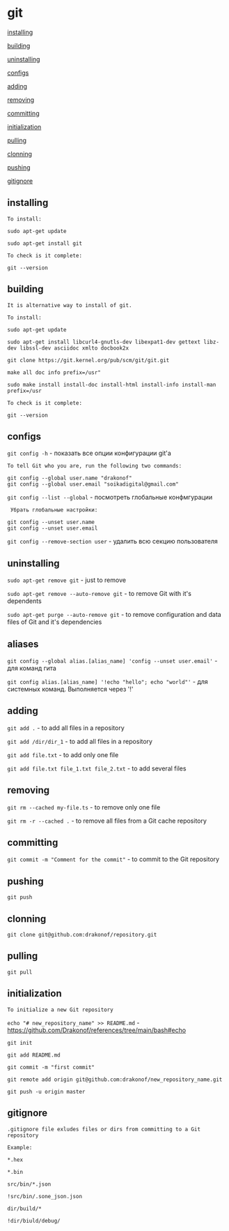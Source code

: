 # git

[installing](#installing)

[building](#building)

[uninstalling](#uninstalling)

[configs](#configs)

[adding](#adding)

[removing](#removing)

[committing](#committing)

[initialization](#initialization)

[pulling](#pulling)

[clonning](#clonning)

[pushing](#pushing)

[gitignore](#gitignore)

## installing

    To install:

`sudo apt-get update`

`sudo apt-get install git`

    To check is it complete:

`git --version`





## building

    It is alternative way to install of git.

    To install:

`sudo apt-get update`

`sudo apt-get install libcurl4-gnutls-dev libexpat1-dev gettext libz-dev libssl-dev asciidoc xmlto docbook2x`

`git clone https://git.kernel.org/pub/scm/git/git.git`

`make all doc info prefix=/usr"`

`sudo make install install-doc install-html install-info install-man prefix=/usr`

    To check is it complete:

`git --version`

## configs

`git config -h` - показать все опции конфигурации git'а

    To tell Git who you are, run the following two commands:
```
git config --global user.name "drakonof"
git config --global user.email "soikadigital@gmail.com"
```

`git config --list --global` - посмотреть глобальные конфмгурации

     Убрать глобальные настройки:
```
git config --unset user.name
git config --unset user.email
```
`git config --remove-section user` - удалить всю секцию пользователя

## uninstalling

`sudo apt-get remove git` - just to remove

`sudo apt-get remove --auto-remove git` - to remove Git with it's dependents

`sudo apt-get purge --auto-remove git` - to remove configuration and data files of Git and it's dependencies

## aliases

`git config --global alias.[alias_name] 'config --unset user.email'` - для команд гита

`git config alias.[alias_name] '!echo "hello"; echo "world"'` - для системных команд. Выполняется через '!'

## adding

`git add .` - to add all files in a repository

`git add /dir/dir_1` - to add all files in a repository

`git add file.txt` - to add only one file

`git add file.txt file_1.txt file_2.txt` - to add several files

## removing

`git rm --cached my-file.ts` - to remove only one file

`git rm -r --cached .` - to remove all files from a Git cache repository

## committing

`git commit -m "Comment for the commit"` - to commit to the Git repository

## pushing

`git push`

## clonning

`git clone git@github.com:drakonof/repository.git`

## pulling

`git pull`

## initialization

    To initialize a new Git repository

`echo "# new_repository_name" >> README.md` - https://github.com/Drakonof/references/tree/main/bash#echo

`git init`

`git add README.md`

`git commit -m "first commit"`

`git remote add origin git@github.com:drakonof/new_repository_name.git`

`git push -u origin master`

## gitignore

    .gitignore file exludes files or dirs from committing to a Git repository

    Example:

`*.hex`

`*.bin`

`src/bin/*.json`

`!src/bin/.sone_json.json`

`dir/build/*`

`!dir/biuld/debug/`
